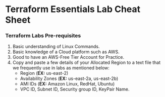 # Terraform Essentials Lab Cheat Sheet

### Terraform Labs Pre-requisites
1. Basic understanding of Linux Commands.
2. Basic knowledge of a Cloud platform such as AWS.
3. Good to have an AWS-Free Tier Account for Practice.
4. Copy and paste a few details of your Allocated Region to a text file that we frequently use in labs as mentioned below:
     - Region (**EX:** us-east-2)
     - Availability Zones (**EX:** us-east-2a, us-east-2b)
     - AMI IDs (**EX:** Amazon Linux, RedHat, Ubuntu)
     - VPC ID, Subnet ID, Security group ID, KeyPair Name.
